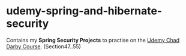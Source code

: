 # udemy-spring-and-hibernate-security
Contains my **Spring Security Projects** to practise on the [Udemy Chad Darby Course](https://www.udemy.com/course/spring-hibernate-tutorial/). (Section47..55)
